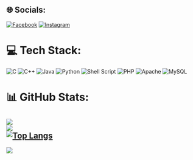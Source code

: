 
## 🌐 Socials:
[![Facebook](https://img.shields.io/badge/Facebook-%231877F2.svg?logo=Facebook&logoColor=white)](https://facebook.com/quyvjppr0) [![Instagram](https://img.shields.io/badge/Instagram-%23E4405F.svg?logo=Instagram&logoColor=white)](https://instagram.com/25.wy_) 


# 💻 Tech Stack:
![C](https://img.shields.io/badge/c-%2300599C.svg?style=flat&logo=c&logoColor=white) ![C++](https://img.shields.io/badge/c++-%2300599C.svg?style=flat&logo=c%2B%2B&logoColor=white) ![Java](https://img.shields.io/badge/java-%23ED8B00.svg?style=flat&logo=openjdk&logoColor=white) ![Python](https://img.shields.io/badge/python-3670A0?style=flat&logo=python&logoColor=ffdd54) ![Shell Script](https://img.shields.io/badge/shell_script-%23121011.svg?style=flat&logo=gnu-bash&logoColor=white) ![PHP](https://img.shields.io/badge/php-%23777BB4.svg?style=flat&logo=php&logoColor=white) ![Apache](https://img.shields.io/badge/apache-%23D42029.svg?style=flat&logo=apache&logoColor=white) ![MySQL](https://img.shields.io/badge/mysql-%2300000f.svg?style=flat&logo=mysql&logoColor=white)
# 📊 GitHub Stats:
![](https://github-readme-stats.vercel.app/api?username=Wybu&theme=dark&hide_border=false&include_all_commits=true&count_private=false)<br/>
![](https://github-readme-streak-stats.herokuapp.com/?user=Wybu&theme=dark&hide_border=false)<br/>
[![Top Langs](https://github-readme-stats.vercel.app/api/top-langs/?username=Wybu&layout=donut-vertical&bg_color=000000)](https://github.com/anuraghazra/github-readme-stats)
---
[![](https://visitcount.itsvg.in/api?id=Wybu&icon=0&color=0)](https://visitcount.itsvg.in)

<!-- Proudly created with GPRM ( https://gprm.itsvg.in ) -->
